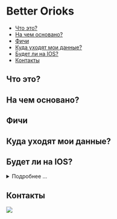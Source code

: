<h1>
  Better Orioks
</h1>

<ul>
  <li>
    <a href="#p1">Что это?</a>
  </li>
  
  <li>
    <a href="#p2">На чем основано?</a>
  </li>
  
  <li>
    <a href="#p3">Фичи</a>
  </li>
  
  <li>
    <a href="#p4">Куда уходят мои данные?</a>
  </li>
  
  <li>
    <a href="#p5">Будет ли на IOS?</a>
  </li>
  
  <li>
    <a href="#p6">Контакты</a>
  </li>
</ul>

<h2 id="p1">
  Что это?
</h2>
<p>
 
</p>

<h2 id="p2">
  На чем основано?
</h2>
<p>
  
</p>

<h2 id="p3">
  Фичи
</h2>
<p>
  
</p>

<h2 id="p4">
  Куда уходят мои данные?
</h2>
<p>
  
</p>

<h2 id="p5">
  Будет ли на IOS?
</h2>
<p>
  <details>
    <summary>
      Подробнее ...
    </summary>
    <img src="https://github.com/luntikius/BetterOrioks/blob/a302491f1184e63b91401d85bc61e3e1cf0e49ab/img/DOG_NO.png?raw=true" height=350px>
    <p>
      Сам я этого делать не буду, но если кто-то хочет портировать на IOS, буду рад посодействовать.
    </p>
  </details>
</p>

<h2 id="p6">
  Контакты
</h2>
<p>
  <a href="https://t.me/+YQD5-csbrqk4ZjEy" target="_blank">
    <img src="https://upload.wikimedia.org/wikipedia/commons/thumb/8/82/Telegram_logo.svg/512px-Telegram_logo.svg.png?20220101141644" height=20px>
  </a>
</p>

